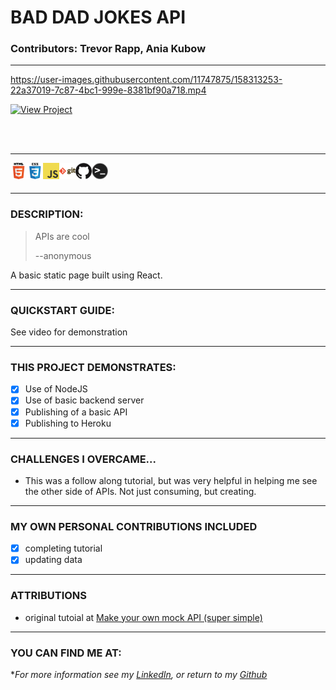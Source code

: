 # BAD DAD JOKES API

### Contributors: Trevor Rapp, Ania Kubow

---


https://user-images.githubusercontent.com/11747875/158313253-22a37019-7c87-4bc1-999e-8381bf90a718.mp4


[![View Project](https://user-images.githubusercontent.com/11747875/141705232-471a0b9c-ca45-4540-a1b6-740c5e1becbe.png)](https://rapp-dad-jokes-api.herokuapp.com/jokes)

<br>
<br>

---

<img align="left" alt="HTML5" width="26px" src="https://raw.githubusercontent.com/github/explore/80688e429a7d4ef2fca1e82350fe8e3517d3494d/topics/html/html.png" />
<img align="left" alt="CSS3" width="26px" src="https://raw.githubusercontent.com/github/explore/80688e429a7d4ef2fca1e82350fe8e3517d3494d/topics/css/css.png" />
<img align="left" alt="JavaScript" width="26px" src="https://raw.githubusercontent.com/github/explore/80688e429a7d4ef2fca1e82350fe8e3517d3494d/topics/javascript/javascript.png" />
<img align="left" alt="Git" width="26px" src="https://raw.githubusercontent.com/github/explore/80688e429a7d4ef2fca1e82350fe8e3517d3494d/topics/git/git.png" />
<img align="left" alt="GitHub" width="26px" src="https://raw.githubusercontent.com/github/explore/78df643247d429f6cc873026c0622819ad797942/topics/github/github.png" />
<img align="left" alt="Terminal" width="26px" src="https://raw.githubusercontent.com/github/explore/80688e429a7d4ef2fca1e82350fe8e3517d3494d/topics/terminal/terminal.png" />

<br>
<br>

---

### DESCRIPTION:

> APIs are cool
>
> --anonymous

A basic static page built using React. 

---

### QUICKSTART GUIDE: 

See video for demonstration

---

### THIS PROJECT DEMONSTRATES:

- [x] Use of NodeJS
- [x] Use of basic backend server
- [x] Publishing of a basic API
- [x] Publishing to Heroku

---

### CHALLENGES I OVERCAME...

* This was a follow along tutorial, but was very helpful in helping me see the other side of APIs.  Not just consuming, but creating.

---

### MY OWN PERSONAL CONTRIBUTIONS INCLUDED 

- [X] completing tutorial
- [X] updating data

---

### ATTRIBUTIONS 

* original tutoial at [Make your own mock API (super simple)](https://www.youtube.com/watch?v=FLnxgSZ0DG4&t=516s)

---

### YOU CAN FIND ME AT:

\**For more information see my [LinkedIn](https://www.linkedin.com/in/trevor-rapp-042a1037), or return to my [Github](https://github.com/trrapp12)*




